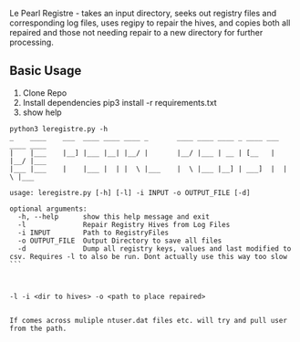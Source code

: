 
Le Pearl Registre - takes an input directory, seeks out registry files and corresponding log files, uses regipy to repair the hives, and copies both all repaired and those not needing repair to a new directory for further processing.

Basic Usage
-------------------

1) Clone Repo
2) Install dependencies pip3 install -r requirements.txt
3) show help
```
python3 leregistre.py -h        
_    ____    ___  ____ ____ ____ _       ____ ____ ____ _ ____ ___ ____ ____ 
|    |___    |__] |___ |__| |__/ |       |__/ |___ | __ | [__   |  |__/ |___ 
|___ |___    |    |___ |  | |  \ |___    |  \ |___ |__] | ___]  |  |  \ |___ 

usage: leregistre.py [-h] [-l] -i INPUT -o OUTPUT_FILE [-d]

optional arguments:
  -h, --help      show this help message and exit
  -l              Repair Registry Hives from Log Files
  -i INPUT        Path to RegistryFiles
  -o OUTPUT_FILE  Output Directory to save all files
  -d              Dump all registry keys, values and last modified to csv. Requires -l to also be run. Dont actually use this way too slow ```
  
  

-l -i <dir to hives> -o <path to place repaired>


If comes across muliple ntuser.dat files etc. will try and pull user from the path.


